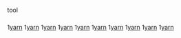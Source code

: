 tool
###
1[yarn](https://github.com/yarnpkg/yarn)
1[yarn](https://github.com/yarnpkg/yarn)
1[yarn](https://github.com/yarnpkg/yarn)
1[yarn](https://github.com/yarnpkg/yarn)
1[yarn](https://github.com/yarnpkg/yarn)
1[yarn](https://github.com/yarnpkg/yarn)
1[yarn](https://github.com/yarnpkg/yarn)
1[yarn](https://github.com/yarnpkg/yarn)
1[yarn](https://github.com/yarnpkg/yarn)
1[yarn](https://github.com/yarnpkg/yarn)
